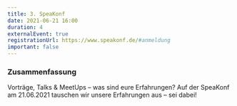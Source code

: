 ```yaml
---
title: 3. SpeaKonf
date: 2021-06-21 16:00
duration: 4
externalEvent: true
registrationUrl: https://www.speakonf.de/#anmeldung
important: false
---
```


### Zusammenfassung

Vorträge, Talks & MeetUps – was sind eure Erfahrungen? Auf der SpeaKonf am 21.06.2021 tauschen wir unsere Erfahrungen aus – sei dabei!
